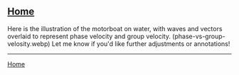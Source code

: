 [Home](https://t2m.io/VwvDcuw)
---

Here is the illustration of the motorboat on water, with waves and vectors overlaid to represent phase velocity and group velocity. (phase-vs-group-velosity.webp) Let me know if you'd like further adjustments or annotations!


---

[Home](https://t2m.io/VwvDcuw)
